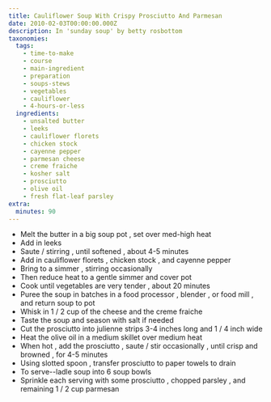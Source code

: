 ```yaml
---
title: Cauliflower Soup With Crispy Prosciutto And Parmesan
date: 2010-02-03T00:00:00.000Z
description: In 'sunday soup' by betty rosbottom
taxonomies:
  tags:
    - time-to-make
    - course
    - main-ingredient
    - preparation
    - soups-stews
    - vegetables
    - cauliflower
    - 4-hours-or-less
  ingredients:
    - unsalted butter
    - leeks
    - cauliflower florets
    - chicken stock
    - cayenne pepper
    - parmesan cheese
    - creme fraiche
    - kosher salt
    - prosciutto
    - olive oil
    - fresh flat-leaf parsley
extra:
  minutes: 90
---
```

 - Melt the butter in a big soup pot , set over med-high heat
 - Add in leeks
 - Saute / stirring , until softened , about 4-5 minutes
 - Add in cauliflower florets , chicken stock , and cayenne pepper
 - Bring to a simmer , stirring occasionally
 - Then reduce heat to a gentle simmer and cover pot
 - Cook until vegetables are very tender , about 20 minutes
 - Puree the soup in batches in a food processor , blender , or food mill , and return soup to pot
 - Whisk in 1 / 2 cup of the cheese and the creme fraiche
 - Taste the soup and season with salt if needed
 - Cut the prosciutto into julienne strips 3-4 inches long and 1 / 4 inch wide
 - Heat the olive oil in a medium skillet over medium heat
 - When hot , add the prosciutto , saute / stir occasionally , until crisp and browned , for 4-5 minutes
 - Using slotted spoon , transfer prosciutto to paper towels to drain
 - To serve--ladle soup into 6 soup bowls
 - Sprinkle each serving with some prosciutto , chopped parsley , and remaining 1 / 2 cup parmesan
